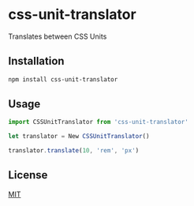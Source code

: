 # css-unit-translator

Translates between CSS Units

## Installation

```sh
npm install css-unit-translator
```

## Usage

```js
import CSSUnitTranslator from 'css-unit-translator'

let translator = New CSSUnitTranslator()

translator.translate(10, 'rem', 'px')
```

## License
[MIT](https://choosealicense.com/licenses/mit/)
